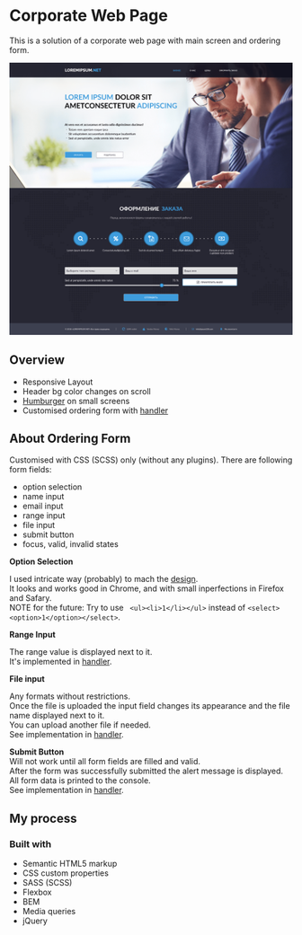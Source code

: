 # Corporate Web Page

This is a solution of a corporate web page with main screen and ordering form.


![Page Design](https://raw.githubusercontent.com/joana-trots/test-softcorp/master/page-design.png)


## Overview

- Responsive Layout 
- Header bg color changes on scroll
- [Humburger](https://github.com/joana-trots/test-softcorp/blob/master/js/nav.js) on small screens
- Customised ordering form with [handler](https://github.com/joana-trots/test-softcorp/blob/master/js/handleForm.js)


## About Ordering Form 

Customised with CSS (SCSS) only (without any plugins).
There are following form fields:
- option selection
- name input
- email input
- range input
- file input
- submit button
- focus, valid, invalid states 


**Option Selection**

I used intricate way (probably) to mach the [design](https://raw.githubusercontent.com/joana-trots/test-softcorp/master/select-design.png).
<br>
It looks and works good in Chrome, and with small inperfections in Firefox and Safary.
<br>
NOTE for the future: Try to use ``` <ul><li>1</li></ul>``` instead of ```<select><option>1</option></select>```.


**Range Input**

The range value is displayed next to it.
<br>
It's implemented in [handler](https://github.com/joana-trots/test-softcorp/blob/master/js/handleForm.js).


**File input**

Any formats without restrictions.
<br>
Once the file is uploaded the input field changes its appearance and the file name displayed next to it.
<br>
You can upload another file if needed.
<br>
See implementation in [handler](https://github.com/joana-trots/test-softcorp/blob/master/js/handleForm.js).


**Submit Button**
<br>
Will not work until all form fields are filled and valid.
<br>
After the form was successfully submitted the alert message is displayed.
<br>
All form data is printed to the console.
<br>
See implementation in [handler](https://github.com/joana-trots/test-softcorp/blob/master/js/handleForm.js).



## My process

### Built with

- Semantic HTML5 markup
- CSS custom properties
- SASS (SCSS)
- Flexbox
- BEM
- Media queries
- jQuery
